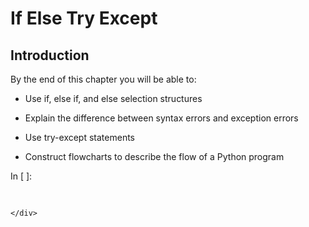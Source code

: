 
# If Else Try Except
## Introduction
By the end of this chapter you will be able to:

 * Use if, else if, and else selection structures
 
 * Explain the difference between syntax errors and exception errors
 
 * Use try-except statements
 
 * Construct flowcharts to describe the flow of a Python program
<div class="cell border-box-sizing code_cell rendered">
<div class="input">
<div class="prompt input_prompt">In&nbsp;[&nbsp;]:</div>
<div class="inner_cell">
    <div class="input_area">
<div class=" highlight hl-ipython3"><pre><span></span> 
</pre></div>

    </div>
</div>
</div>

</div>
 

